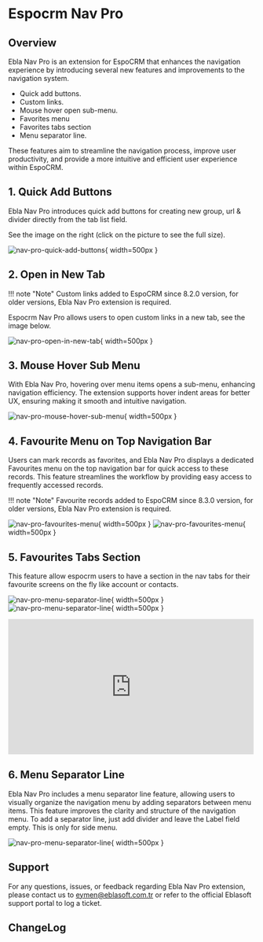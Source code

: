 # Espocrm Nav Pro <a href="https://www.eblasoft.com.tr/espocrm-extension-page/espocrm-navigation-pro" target="_blank" id="ext-version" data-id="6368dc68d112fabca"></a>

## Overview
Ebla Nav Pro is an extension for EspoCRM that enhances the navigation experience by introducing several new features and improvements to the navigation system.

- Quick add buttons.
- Custom links.
- Mouse hover open sub-menu.
- Favorites menu
- Favorites tabs section
- Menu separator line.

These features aim to streamline the navigation process, improve user productivity, and provide a more intuitive and efficient user experience within EspoCRM.

## 1. Quick Add Buttons

Ebla Nav Pro introduces quick add buttons for creating new group, url & divider directly from the tab list field.

See the image on the right (click on the picture to see the full size).

![nav-pro-quick-add-buttons](../../_static/images/espocrm-extensions/nav-pro/nav-pro-quick-add-buttons.png){ width=500px }

## 2. Open in New Tab

!!! note "Note"
    Custom links added to EspoCRM since 8.2.0 version, for older versions, Ebla Nav Pro extension is required.

Espocrm Nav Pro allows users to open custom links in a new tab, see the image below.

![nav-pro-open-in-new-tab](../../_static/images/espocrm-extensions/nav-pro/nav-pro-open-in-new-tab.png){ width=500px }

## 3. Mouse Hover Sub Menu

With Ebla Nav Pro, hovering over menu items opens a sub-menu, enhancing navigation efficiency. The extension supports hover indent areas for better UX, ensuring making it smooth and intuitive navigation.

![nav-pro-mouse-hover-sub-menu](../../_static/images/espocrm-extensions/nav-pro/nav-pro-hover-indent-area.png){ width=500px }

## 4. Favourite Menu on Top Navigation Bar

Users can mark records as favorites, and Ebla Nav Pro displays a dedicated Favourites menu on the top navigation bar for quick access to these records. This feature streamlines the workflow by providing easy access to frequently accessed records.

!!! note "Note"
    Favourite records added to EspoCRM since 8.3.0 version, for older versions, Ebla Nav Pro extension is required.

![nav-pro-favourites-menu](../../_static/images/espocrm-extensions/nav-pro/nav-pro-favourite-records-menu.png){ width=500px }
![nav-pro-favourites-menu](../../_static/images/espocrm-extensions/nav-pro/nav-pro-favourite-records-button.png){ width=500px }

## 5. Favourites Tabs Section

This feature allow espocrm  users to have a section in the nav tabs for their favourite screens on the fly like account or contacts.

![nav-pro-menu-separator-line](../../_static/images/espocrm-extensions/nav-pro/nav-pro-favourite-tabs-section.png){ width=500px }
![nav-pro-menu-separator-line](../../_static/images/espocrm-extensions/nav-pro/nav-pro-favourite-tabs-section-2.png){ width=500px }

<iframe width="500" height="275" src="https://www.youtube.com/embed/ncVHWC0pPug?si=Zm5tt84jvwFT-LDy" title="YouTube video player" frameborder="0" allow="accelerometer; autoplay; clipboard-write; encrypted-media; gyroscope; picture-in-picture; web-share" referrerpolicy="strict-origin-when-cross-origin" allowfullscreen></iframe>

## 6. Menu Separator Line
Ebla Nav Pro includes a menu separator line feature, allowing users to visually organize the navigation menu by adding separators between menu items. This feature improves the clarity and structure of the navigation menu.
To add a separator line, just add divider and leave the Label field empty.
This is only for side menu.

![nav-pro-menu-separator-line](../../_static/images/espocrm-extensions/nav-pro/nav-pro-line-separator.png){ width=500px }

## Support
For any questions, issues, or feedback regarding Ebla Nav Pro extension, please contact us to eymen@eblasoft.com.tr or refer to the official Eblasoft support portal to log a ticket.

## ChangeLog

<div class="change-log-wrapper" data-id="6368dc68d112fabca"></div>
